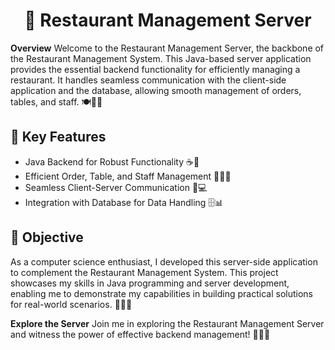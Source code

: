 <div align="center">

# 🍔 Restaurant Management Server

</div>

**Overview**
Welcome to the Restaurant Management Server, the backbone of the Restaurant Management System. This Java-based server application provides the essential backend functionality for efficiently managing a restaurant. It handles seamless communication with the client-side application and the database, allowing smooth management of orders, tables, and staff. 🍽️🔌🚀

## 🚀 Key Features
- Java Backend for Robust Functionality ☕🔧
- Efficient Order, Table, and Staff Management 📝🚦💼
- Seamless Client-Server Communication 📡💻
- Integration with Database for Data Handling 🗄️📊

## 🎯 Objective
As a computer science enthusiast, I developed this server-side application to complement the Restaurant Management System. This project showcases my skills in Java programming and server development, enabling me to demonstrate my capabilities in building practical solutions for real-world scenarios. 🤝🔧🌟

**Explore the Server**
Join me in exploring the Restaurant Management Server and witness the power of effective backend management! 🍔🔌🚀
